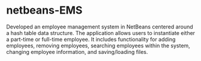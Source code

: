 # netbeans-EMS
Developed an employee management system in NetBeans centered around a hash table data structure. The application allows users to instantiate either a part-time or full-time employee. It includes functionality for adding employees, removing employees, searching employees within the system, changing employee information, and saving/loading files.
